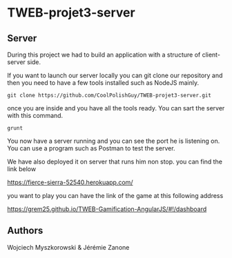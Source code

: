 # TWEB-projet3-server

## Server
During this project we had to build an application with a structure of client-server side.

If you want to launch our server locally you can git clone our repository and then you need to have a 
few tools installed such as NodeJS mainly.

```
git clone https://github.com/CoolPolishGuy/TWEB-projet3-server.git
```

once you are inside and you have all the tools ready. You can sart the server with this command.

```
grunt
```

You now have a server running and you can see the port he is listening on.
You can use a program such as Postman to test the server. 

We have also deployed it on server that runs him non stop. you can find the link below

https://fierce-sierra-52540.herokuapp.com/

you want to play you can have the link of the game at this following address

https://grem25.github.io/TWEB-Gamification-AngularJS/#!/dashboard


## Authors
Wojciech Myszkorowski & Jérémie Zanone 
